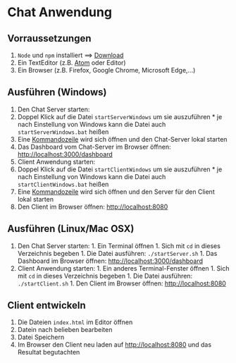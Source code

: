 # Chat Anwendung

## Vorraussetzungen
1. `Node` und `npm` installiert ==> [Download](https://nodejs.org/de/)
1. Ein TextEditor (z.B. [Atom](https://atom.io/) oder Editor)
1. Ein Browser (z.B. Firefox, Google Chrome, Microsoft Edge,...)

## Ausführen (Windows)
1. Den Chat Server starten:
  1. Doppel Klick auf die Datei `startServerWindows` um sie auszuführen
    * je nach Einstellung von Windows kann die Datei auch `startServerWindows.bat` heißen
  1. Eine [Kommandozeile](https://de.wikipedia.org/wiki/Kommandozeile) wird sich öffnen und den Chat-Server lokal starten
  1. Das Dashboard vom Chat-Server im Browser öffnen: [http://localhost:3000/dashboard](http://localhost:3000/dashboard)
1. Client Anwendung starten:
  1. Doppel Klick auf die Datei `startClientWindows` um sie auszuführen
    * je nach Einstellung von Windows kann die Datei auch `startClientWindows.bat` heißen
  1. Eine [Kommandozeile](https://de.wikipedia.org/wiki/Kommandozeile) wird sich öffnen und den Server für den Client lokal starten
  1. Den Client im Browser öffnen: [http://localhost:8080](http://localhost:8080)

## Ausführen (Linux/Mac OSX)
  1. Den Chat Server starten:
    1. Ein Terminal öffnen
    1. Sich mit `cd` in dieses Verzeichnis begeben
    1. Die Datei ausführen: `./startServer.sh`
    1. Das Dashboard im Browser öffnen: [http://localhost:3000/dashboard](http://localhost:3000/dashboard)
  1. Client Anwendung starten:
    1. Ein anderes Terminal-Fenster öffnen
    1. Sich mit `cd` in dieses Verzeichnis begeben
    1. Die Datei ausführen: `./startClient.sh`
    1. Den Client im Browser öffnen: [http://localhost:8080](http://localhost:8080)


## Client entwickeln
  1. Die Dateien `index.html` im Editor öffnen
  1. Datein nach belieben bearbeiten
  1. Datei Speichern
  1. Im Browser den Client neu laden auf [http://localhost:8080](http://localhost:8080) und das Resultat begutachten

